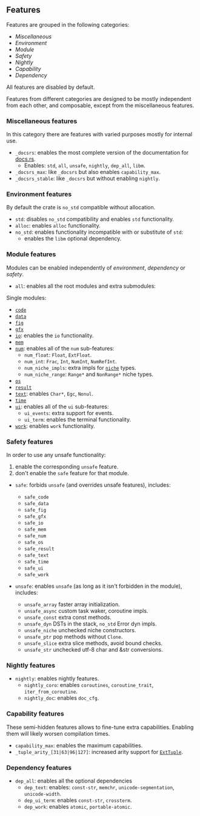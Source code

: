 ## Features

Features are grouped in the following categories:
- *Miscellaneous*
- *Environment*
- *Module*
- *Safety*
- *Nightly*
- *Capability*
- *Dependency*

All features are disabled by default.

Features from different categories are designed to be mostly independent from
each other, and composable, except from the miscellaneous features.

### Miscellaneous features

In this category there are features with varied purposes mostly for internal use.

- `_docsrs`: enables the most complete version of the documentation for [docs.rs](https://docs.rs).
  - Enables: `std`, `all`, `unsafe`, `nightly`, `dep_all`, `libm`.
- `_docsrs_max`: like `_docsrs` but also enables `capability_max`.
- `_docsrs_stable`: like `_docsrs` but without enabling `nightly`.


### Environment features

By default the crate is `no_std` compatible without allocation.

- `std`: disables `no_std` compatibility and enables `std` functionality.
- `alloc`: enables `alloc` functionality.
- `no_std`: enables functionality incompatible with or substitute of `std`:
  - enables the `libm` optional dependency.


### Module features

Modules can be enabled independently of *environment*, *dependency* or *safety*.

- `all`: enables all the root modules and extra submodules:

Single modules:
- [`code`]
- [`data`]
- [`fig`]
- [`gfx`]
- [`io`]: enables the `io` functionality.
- [`mem`]
- [`num`]: enables all of the `num` sub-features:
    - `num_float`: `Float`, `ExtFloat`.
    - `num_int`: `Frac`, `Int`, `NumInt`, `NumRefInt`.
    - `num_niche_impls`: extra impls for [`niche`] types.
    - `num_niche_range`: `Range*` and `NonRange*` niche types.
- [`os`]
- [`result`]
- [`text`]: enables `Char*`, `Egc`, `Nonul`.
- [`time`]
- [`ui`]: enables all of the `ui` sub-features:
    - `ui_events`: extra support for events.
    - `ui_term`: enables the terminal functionality.
- [`work`]: enables `work` functionality.

[`code`]: crate::code
[`data`]: crate::data
[`fig`]: crate::fig
[`gfx`]: crate::gfx
[`io`]: crate::io
[`mem`]: crate::mem
[`num`]: crate::num
[`niche`]: crate::num::niche
[`os`]: crate::os
[`result`]: crate::result
[`text`]: crate::text
[`time`]: crate::time
[`ui`]: crate::ui
[`ui_term`]: crate::ui_term
[`work`]: crate::work


### Safety features

In order to use any unsafe functionality:
1. enable the corresponding `unsafe` feature.
2. don't enable the `safe` feature for that module.

- `safe`: forbids `unsafe` (and overrides unsafe features), includes:
  - `safe_code`
  - `safe_data`
  - `safe_fig`
  - `safe_gfx`
  - `safe_io`
  - `safe_mem`
  - `safe_num`
  - `safe_os`
  - `safe_result`
  - `safe_text`
  - `safe_time`
  - `safe_ui`
  - `safe_work`

- `unsafe`: enables `unsafe` (as long as it isn't forbidden in the module), includes:
	- `unsafe_array` faster array initialization.
	- `unsafe_async` custom task waker, coroutine impls.
	- `unsafe_const` extra const methods.
	- `unsafe_dyn` DSTs in the stack, `no_std` Error dyn impls.
	- `unsafe_niche` unchecked niche constructors.
	- `unsafe_ptr` pop methods without `Clone`.
	- `unsafe_slice` extra slice methods, avoid bound checks.
	- `unsafe_str` unchecked utf-8 char and &str conversions.


### Nightly features

- `nightly`: enables nightly features.
  - `nightly_coro`: enables `coroutines`, `coroutine_trait`, `iter_from_coroutine`.
  - `nightly_doc`: enables `doc_cfg`.


### Capability features

These semi-hidden features allows to fine-tune extra capabilities.
Enabling them will likely worsen compilation times.

- `capability_max`: enables the maximum capabilities.
- `_tuple_arity_[31|63|96|127]`: increased arity support for [`ExtTuple`].

[`ExtTuple`]: crate::data::collections::ExtTuple


### Dependency features

- `dep_all`: enables all the optional dependencies
  - `dep_text`: enables: `const-str`, `memchr`, `unicode-segmentation`, `unicode-width`.
  - `dep_ui_term`: enables `const-str`, `crossterm`.
  - `dep_work`: enables `atomic`, `portable-atomic`.
